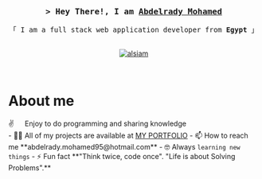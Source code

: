 <!-- Intro  -->
<h3 align="center">
        <samp>&gt; Hey There!, I am
                <b><a target="_blank" href="https://abdelrady-portfolio-nextjs.vercel.app">Abdelrady Mohamed</a></b>
        </samp>
</h3>

<p align="center"> 
  <samp>
    「 I am a full stack web application developer from <b>Egypt</b> 」
    <br>
    <br>
  </samp>
</p>

<p align="center">
 <a href="https://www.linkedin.com/in/abdelrady-mohamed/" target="_blank">
  <img src="https://img.shields.io/badge/LinkedIn-0077B5?style=for-the-badge&logo=linkedin&logoColor=white" alt="alsiam"/>
 </a>
</p>
<br />

<!-- About Section -->
 # About me
<p>
 ✌️ &emsp; Enjoy to do programming and sharing knowledge <br/>
- 👨‍💻 All of my projects are available at <a href="https://abdelrady-portfolio-nextjs.vercel.app" rel="nofollow">MY PORTFOLIO</a>
- 📫 How to reach me **abdelrady.mohamed95@hotmail.com**
- 🤓 Always <code>learning new things</code>
- ⚡ Fun fact **"Think twice, code once". "Life is about Solving Problems".**
</p>
<br/>
<br/>
<br/>
